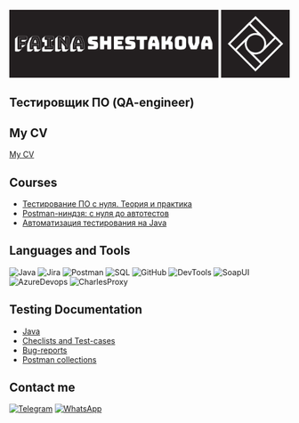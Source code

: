 ![Header](https://github.com/faika99/faika99/blob/main/assets/Faina%20Shestakova%20logo.png)

## Тестировщик ПО (QA-engineer)

## My CV
[My CV](https://github.com/faika99/faika99/blob/main/assets/CV_Shestakova.pdf)

## Courses

- [Тестирование ПО с нуля. Теория и практика](https://stepik.org/cert/2527897)
- [Postman-ниндзя: с нуля до автотестов](https://stepik.org/cert/2531806)
- [Автоматизация тестирования на Java](https://qa.guru/java)

## Languages and Tools
![Java](https://img.shields.io/badge/-Java-1c1f21?style=flat-square&logo=Java)
![Jira](https://img.shields.io/badge/-Jira-1c1f21?style=flat-square&logo=Jira)
![Postman](https://img.shields.io/badge/-Postman-1c1f21?style=flat-square&logo=Postman)
![SQL](https://img.shields.io/badge/-SQL-1c1f21?style=flat-square&logo=mySQL)
![GitHub](https://img.shields.io/badge/-GitHub-1c1f21?style=flat-square&logo=github)
![DevTools](https://img.shields.io/badge/-DevTools-1c1f21?style=flat-square&logo=googlechrome)
![SoapUI](https://img.shields.io/badge/-SoapUI-1c1f21?style=flat-square)
![AzureDevops](https://img.shields.io/badge/-AzureDevops-1c1f21?style=flat-square&logo=azuredevops)
![CharlesProxy](https://img.shields.io/badge/-CharlesProxy-1c1f21?style=flat-square&logo=CharlesProxy)

## Testing Documentation
- [Java](https://github.com/faika99/Java)
- [Checlists and Test-cases](https://github.com/faika99/Checlists-and-Test-cases)
- [Bug-reports](https://fainash.atlassian.net/jira/projects)
- [Postman collections](https://www.postman.com/faika99/workspace/faina-shestakova)

## Contact me
[![Telegram](https://img.shields.io/badge/-Telegram-1c1f21?style=flat-square&logo=telegram)](https://t.me/faika99)
[![WhatsApp](https://img.shields.io/badge/-WhatsApp-1c1f21?style=flat-square&logo=whatsapp)](https://wa.me/79652997660)